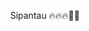 <p align="center">
<!--   <img src="" alt="logo" width="240" /> -->

  <p align="center">Sipantau 🔥🔥🔥🌾🌾</p>
</p>
